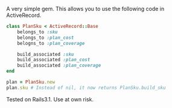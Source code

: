 A very simple gem.  This allows you to use the following code in ActiveRecord.

```ruby
class PlanSku < ActiveRecord::Base
	belongs_to :sku
	belongs_to :plan_cost
	belogns_to :plan_coverage

	build_associated :sku
	build_associated :plan_cost
	build_associated :plan_coverage
end

plan = PlanSku.new
plan.sku # Instead of nil, it now returns PlanSku.build_sku
```

Tested on Rails3.1.  Use at own risk.
